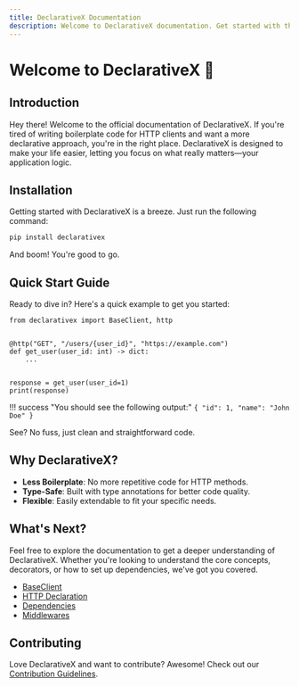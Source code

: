 ```yaml
---
title: DeclarativeX Documentation
description: Welcome to DeclarativeX documentation. Get started with this Python library for building robust, declarative HTTP clients.
---
```


# Welcome to DeclarativeX 🚀

## Introduction

Hey there! Welcome to the official documentation of DeclarativeX. If you're tired of writing boilerplate code for HTTP
clients and want a more declarative approach, you're in the right place. DeclarativeX is designed to make your life
easier, letting you focus on what really matters—your application logic.

## Installation

Getting started with DeclarativeX is a breeze. Just run the following command:

```bash
pip install declarativex
```

And boom! You're good to go.

## Quick Start Guide

Ready to dive in? Here's a quick example to get you started:

```{.python title="my_client.py"}
from declarativex import BaseClient, http


@http("GET", "/users/{user_id}", "https://example.com")
def get_user(user_id: int) -> dict:
    ...


response = get_user(user_id=1)
print(response)
```

!!! success "You should see the following output:"
    ```
    {
      "id": 1,
      "name": "John Doe"
    }
    ```

See? No fuss, just clean and straightforward code.

## Why DeclarativeX?

- **Less Boilerplate**: No more repetitive code for HTTP methods.
- **Type-Safe**: Built with type annotations for better code quality.
- **Flexible**: Easily extendable to fit your specific needs.

## What's Next?

Feel free to explore the documentation to get a deeper understanding of DeclarativeX. Whether you're looking to understand the core concepts, decorators, or how to set up dependencies, we've got you covered.

- [BaseClient](core-concepts/base-client.md)
- [HTTP Declaration](core-concepts/http-declaration.md)
- [Dependencies](core-concepts/dependencies.md)
- [Middlewares](core-concepts/middlewares.md)

## Contributing

Love DeclarativeX and want to contribute? Awesome! Check out our [Contribution Guidelines](contributing.md).

